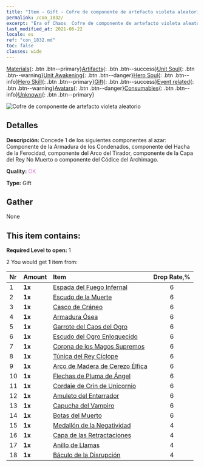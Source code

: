 ```yaml
---
title: "Item - Gift - Cofre de componente de artefacto violeta aleatorio"
permalink: /con_1832/
excerpt: "Era of Chaos  Cofre de componente de artefacto violeta aleatorio"
last_modified_at: 2021-06-22
locale: es
ref: "con_1832.md"
toc: false
classes: wide
---
```

 [Materials](/ItemsES/){: .btn .btn--primary}[Artifacts](/ItemsES/Artifacts/){: .btn .btn--success}[Unit Soul](/ItemsES/UnitSoul/){: .btn .btn--warning}[Unit Awakening](/ItemsES/UnitAwakening/){: .btn .btn--danger}[Hero Soul](/ItemsES/HeroSoul/){: .btn .btn--info}[Hero Skill](/ItemsES/HeroSkill/){: .btn .btn--primary}[Gift](/ItemsES/Gift/){: .btn .btn--success}[Event related](/ItemsES/Events/){: .btn .btn--warning}[Avatars](/ItemsES/Avatars/){: .btn .btn--danger}[Consumables](/ItemsES/Consumables/){: .btn .btn--info}[Unknown](/ItemsES/Unknown/){: .btn .btn--primary}

 ![Cofre de componente de artefacto violeta aleatorio](/images/t/i_907046.png)

## Detalles
 **Descripción:** Concede 1 de los siguientes componentes al azar: Componente de la Armadura de los Condenados, componente del Hacha de la Ferocidad, componente del Arco del Tirador, componente de la Capa del Rey No Muerto o componente del Códice del Archimago.

 **Quality:** <span style="color: #DA70D6">OK</span>

 **Type:** Gift

## Gather

  None

## This item contains:

 **Required Level to open:** 1

 2 You would get **1** item  from:

  | Nr | Amount |     Item    | Drop Rate,% |
  |:---|:-------|:------------|:---------:|
  | 1 |  **1x** | [Espada del Fuego Infernal](/ItemsES/art_121/) | 6 | 
  | 2 |  **1x** | [Escudo de la Muerte](/ItemsES/art_122/) | 6 | 
  | 3 |  **1x** | [Casco de Cráneo](/ItemsES/art_123/) | 6 | 
  | 4 |  **1x** | [Armadura Ósea](/ItemsES/art_124/) | 6 | 
  | 5 |  **1x** | [Garrote del Caos del Ogro](/ItemsES/art_125/) | 6 | 
  | 6 |  **1x** | [Escudo del Ogro Enloquecido](/ItemsES/art_126/) | 6 | 
  | 7 |  **1x** | [Corona de los Magos Supremos](/ItemsES/art_127/) | 6 | 
  | 8 |  **1x** | [Túnica del Rey Cíclope](/ItemsES/art_128/) | 6 | 
  | 9 |  **1x** | [Arco de Madera de Cerezo Élfica](/ItemsES/art_103/) | 6 | 
  | 10 |  **1x** | [Flechas de Pluma de Ángel](/ItemsES/art_104/) | 6 | 
  | 11 |  **1x** | [Cordaje de Crin de Unicornio](/ItemsES/art_105/) | 6 | 
  | 12 |  **1x** | [Amuleto del Enterrador](/ItemsES/art_129/) | 6 | 
  | 13 |  **1x** | [Capucha del Vampiro](/ItemsES/art_130/) | 6 | 
  | 14 |  **1x** | [Botas del Muerto](/ItemsES/art_131/) | 6 | 
  | 15 |  **1x** | [Medallón de la Negatividad](/ItemsES/art_136/) | 4 | 
  | 16 |  **1x** | [Capa de las Retractaciones](/ItemsES/art_137/) | 4 | 
  | 17 |  **1x** | [Anillo de Llamas](/ItemsES/art_138/) | 4 | 
  | 18 |  **1x** | [Báculo de la Disrupción](/ItemsES/art_139/) | 4 | 

